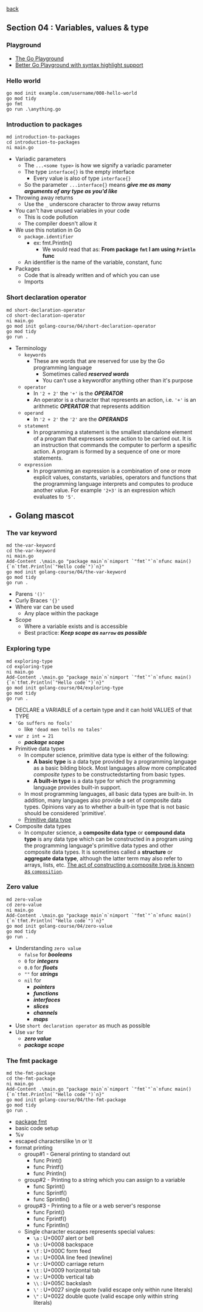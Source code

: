 [back](../LOCAL_NOTES.md)

## Section 04 : Variables, values & type
### Playground
- [The Go Playground](https://go.dev/play/)
- [Better Go Playground with syntax highlight support](https://goplay.tools/)
### Hello world
  ```
  go mod init example.com/username/008-hello-world
  go mod tidy
  go fmt
  go run .\anything.go
  ```
### Introduction to packages
  ```
  md introduction-to-packages
  cd introduction-to-packages
  ni main.go
  ```
  - Variadic parameters
    - The `...<some type>` is how we signify a variadic parameter
    - The type `interface{}` is the empty interface
      - Every value is also of type `interface{}`
    - So the parameter `...interface{}` means ***give me as many arguments of any type as you'd like***
  - Throwing away returns
    - Use the `_` underscore character to throw away returns
  - You can't have unused variables in your code
    - This is code pollution
    - The compiler doesn't allow it
  - We use this notation in Go
    - `package.identifier`
      - ex: fmt.Println()
        - We would read that as: **From package `fmt` I am using `Println` func** 
    - An identifier is the name of the variable, constant, func
  - Packages
    - Code that is already written and of which you can use
    - Imports
### Short declaration operator
  ```
  md short-declaration-operator
  cd short-declaration-operator
  ni main.go
  go mod init golang-course/04/short-declaration-operator
  go mod tidy
  go run .
  ```
  - Terminology
    - `keywords`
      - These are words that are reserved for use by the Go programming language
        - Sometimes called ***reserved words***
        - You can't use a keywordfor anything other than it's purpose
    - `operator`
      - In `'2 + 2'` the `'+'` is the ***OPERATOR***
      - An operator is a character that represents an action, i.e. `'+'` is an arithmetic ***OPERATOR*** that represents addition
    - `operand`
      - In `'2 + 2'` the `'2'` are the ***OPERANDS***
    - `statement`
      - In programming a statement is the smallest standalone element of a program that expresses some action to be carried out. It is an instruction that commands the computer to perform a spesific action. A program is formed by a sequence of one or more statements.
    - `expression`
      - In programming an expression is a combination of one or more explicit values, constants, variables, operators and functions that the programming language interprets and computes to produce another value. For example `'2+3'` is an expression which evaluates to `'5'`.
  - Golang mascot
    -  
### The var keyword
  ```
  md the-var-keyword
  cd the-var-keyword
  ni main.go
  Add-Content .\main.go "package main`n`nimport `"fmt`"`n`nfunc main() {`n`tfmt.Println(`"Hello code`")`n}"
  go mod init golang-course/04/the-var-keyword
  go mod tidy
  go run .
  ```
  - Parens
    `'()'`
  - Curly Braces
    `'{}'`
  - Where var can be used
    - Any place within the package
  - Scope
    - Where a variable exists and is accessible
    - Best practice: ***Keep scope as `narrow` as possible***
### Exploring type
  ```
  md exploring-type
  cd exploring-type
  ni main.go
  Add-Content .\main.go "package main`n`nimport `"fmt`"`n`nfunc main() {`n`tfmt.Println(`"Hello code`")`n}"
  go mod init golang-course/04/exploring-type
  go mod tidy
  go run .
  ```
  - DECLARE a VARIABLE of a certain type and it can hold VALUES of that TYPE
  - `'Go suffers no fools'`
    - like `'dead men tells no tales'`
  - `var z int = 21`
    - ***package scope***
  - Primitive data types
    - In computer science, primitive data type is either of the following:
      - **A basic type** is a data type provided by a programming language as a basic bilding block. Most languages allow more complicated *composite types* to be constructedstarting from basic types.
      - **A built-in type** is a data type for which the programming language provides built-in support.
    - In most programming languages, all basic data types are built-in. In addition, many languages also provide a set of composite data types. Opinions vary as to whether a built-in type that is not basic should be considered 'primitive'.
    - [Primitive data type](https://en.wikipedia.org/wiki/Primitive_data_type)
  - Composite data types
    - In computer science, a **composite data type** or **compound data type** is any data type which can be constructed in a program using the programming language's primitive data types and other composite data types. It is sometimes called a **structure** or **aggregate data type**, although the latter term may also refer to arrays, lists, etc. <u>The act of constructing a composite type is known as `composition`</u>. 
### Zero value
  ```
  md zero-value
  cd zero-value
  ni main.go
  Add-Content .\main.go "package main`n`nimport `"fmt`"`n`nfunc main() {`n`tfmt.Println(`"Hello code`")`n}"
  go mod init golang-course/04/zero-value
  go mod tidy
  go run .
  ```
  - Understanding `zero value`
    - `false` for ***booleans***
    - `0` for ***integers***
    - `0.0` for ***floats***
    - `""` for ***strings***
    - `nil` for
      - ***pointers***
      - ***functions***
      - ***interfaces***
      - ***slices***
      - ***channels***
      - ***maps***
  - Use `short declaration operator` as much as possible
  - Use `var` for
    - ***zero value***
    - ***package scope***
### The fmt package
  ```
  md the-fmt-package
  cd the-fmt-package
  ni main.go
  Add-Content .\main.go "package main`n`nimport `"fmt`"`n`nfunc main() {`n`tfmt.Println(`"Hello code`")`n}"
  go mod init golang-course/04/the-fmt-package
  go mod tidy
  go run .
  ```
  - [package fmt](https://godocs.io/fmt)
  - basic code setup
  - %v
  - escaped characterslike \n or \t
  - format printing
    - group#1 - General printing to standard out
      - func Print()
      - func Printf()
      - func Println()
    - group#2 - Printing to a string which you can assign to a variable
      - func Sprint()
      - func Sprintf()
      - func Sprintln()
    - group#3 - Printing to a file or a web server's response
      - func Fprint()
      - func Fprintf()
      - func Fprintln()
    - Single character escapes represents special values:
      - `\a` : U+0007 alert or bell
      - `\b` : U+0008 backspace
      - `\f` : U+000C form feed
      - `\n` : U+000A line feed (newline)
      - `\r` : U+000D carriage return
      - `\t` : U+0009 horizontal tab
      - `\v` : U+000b vertical tab
      - `\\` : U+005C backslash
      - `\'` : U+0027 single quote (valid escape only within rune literals)
      - `\"` : U+0022 double quote (valid escape only within string literals)

